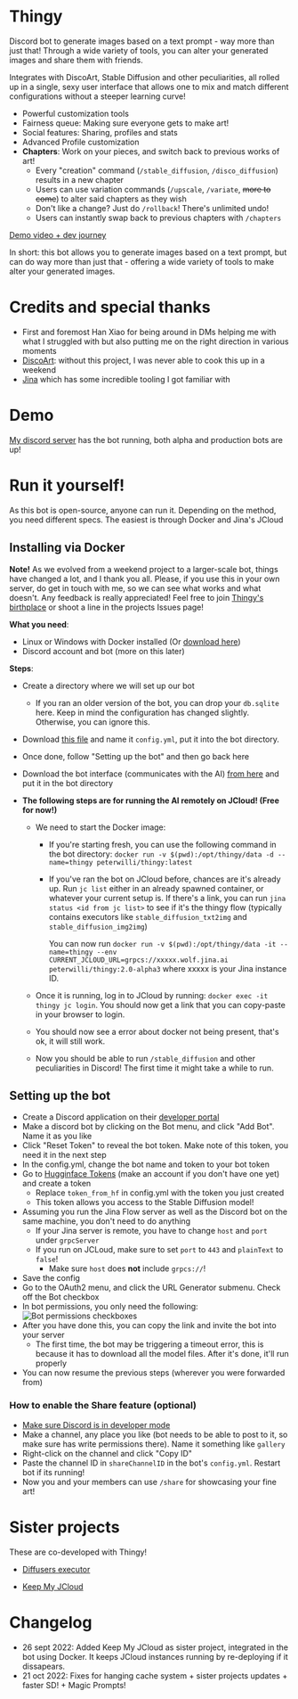 # Thingy

Discord bot to generate images based on a text prompt - way more than just that! Through a wide variety of tools, you can alter your generated images and share them with friends.

Integrates with DiscoArt, Stable Diffusion and other peculiarities, all rolled up in a single, sexy user interface that allows one to mix and match different configurations without a steeper learning curve!

- Powerful customization tools
- Fairness queue: Making sure everyone gets to make art!
- Social features: Sharing, profiles and stats
- Advanced Profile customization
- **Chapters**: Work on your pieces, and switch back to previous works of art!
  - Every "creation" command (`/stable_diffusion`, `/disco_diffusion`) results in a new chapter
  - Users can use variation commands (`/upscale`, `/variate`, ~~more to come~~) to alter said chapters as they wish
  - Don't like a change? Just do `/rollback`! There's unlimited undo!
  - Users can instantly swap back to previous chapters with `/chapters`
    
[Demo video + dev journey](https://www.youtube.com/watch?v=epLF0OXTp-A)

In short: this bot allows you to generate images based on a text prompt, but can do way more than just that - offering a wide variety of tools to make alter your generated images.

# Credits and special thanks

 - First and foremost Han Xiao for being around in DMs helping me with what I struggled with but also putting me on the right direction in various moments
 - [DiscoArt](https://github.com/jina-ai/discoart): without this project, I was never able to cook this up in a weekend
 - [Jina](https://jina.ai) which has some incredible tooling I got familiar with

# Demo

[My discord server](https://discord.gg/j4wQYhhvVd) has the bot running, both alpha and production bots are up!

# Run it yourself!

As this bot is open-source, anyone can run it. Depending on the method, you need different specs. The easiest is through Docker and Jina's JCloud

## Installing via Docker

**Note!** As we evolved from a weekend project to a larger-scale bot, things have changed a lot, and I thank you all. Please, if you use this in your own server, do get in touch with me, so we can see what works and what doesn't. Any feedback is really appreciated! Feel free to join [Thingy's birthplace](https://discord.gg/j4wQYhhvVd) or shoot a line in the projects Issues page!

**What you need**:

 - Linux or Windows with Docker installed (Or [download here](https://docs.docker.com/get-docker/))
 - Discord account and bot (more on this later)

**Steps**:

 - Create a directory where we will set up our bot
    - If you ran an older version of the bot, you can drop your `db.sqlite` here. Keep in mind the configuration has changed slightly. Otherwise, you can ignore this.
 - Download [this file](https://raw.githubusercontent.com/peterwilli/Thingy/main/config.example.yml) and name it `config.yml`, put it into the bot directory. 
 - Once done, follow "Setting up the bot" and then go back here
 - Download the bot interface (communicates with the AI) [from here](https://github.com/peterwilli/Thingy/releases/tag/v2-alpha-3) and put it in the bot directory

 - **The following steps are for running the AI remotely on JCloud! (Free for now!)**

    - We need to start the Docker image:

      - If you're starting fresh, you can use the following command in the bot directory: `docker run -v $(pwd):/opt/thingy/data -d --name=thingy peterwilli/thingy:latest`

      - If you've ran the bot on JCloud before, chances are it's already up. Run `jc list` either in an already spawned container, or whatever your current setup is. If there's a link, you can run `jina status <id from jc list>` to see if it's the thingy flow (typically contains executors like `stable_diffusion_txt2img` and `stable_diffusion_img2img`)

        You can now run `docker run -v $(pwd):/opt/thingy/data -it --name=thingy --env CURRENT_JCLOUD_URL=grpcs://xxxxx.wolf.jina.ai peterwilli/thingy:2.0-alpha3` where xxxxx is your Jina instance ID.

    - Once it is running, log in to JCloud by running: `docker exec -it thingy jc login`. You should now get a link that you can copy-paste in your browser to login.

    - You should now see a error about docker not being present, that's ok, it will still work.

    - Now you should be able to run `/stable_diffusion` and other peculiarities in Discord! The first time it might take a while to run.

## Setting up the bot

- Create a Discord application on their [developer portal](https://discord.com/developers/applications/me)
- Make a discord bot by clicking on the Bot menu, and click "Add Bot". Name it as you like
- Click "Reset Token" to reveal the bot token. Make note of this token, you need it in the next step
- In the config.yml, change the bot name and token to your bot token
- Go to [Hugginface Tokens](https://huggingface.co/settings/tokens) (make an account if you don't have one yet) and create a token
  - Replace `token_from_hf` in config.yml with the token you just created
  - This token allows you access to the Stable Diffusion model!
- Assuming you run the Jina Flow server as well as the Discord bot on the same machine, you don't need to do anything
    - If your Jina server is remote, you have to change `host` and `port` under `grpcServer`
    - If you run on JCLoud, make sure to set `port` to `443` and `plainText` to `false`!
        - Make sure `host` does **not** include `grpcs://`!
- Save the config
- Go to the OAuth2 menu, and click the URL Generator submenu. Check off the Bot checkbox
- In bot permissions, you only need the following:
    ![Bot permissions checkboxes](./extras/bot_perms.png)
- After you have done this, you can copy the link and invite the bot into your server
  - The first time, the bot may be triggering a timeout error, this is because it has to download all the model files. After it's done, it'll run properly
- You can now resume the previous steps (wherever you were forwarded from)

### How to enable the Share feature (optional)

- [Make sure Discord is in developer mode](https://www.howtogeek.com/714348/how-to-enable-or-disable-developer-mode-on-discord)
- Make a channel, any place you like (bot needs to be able to post to it, so make sure has write permissions there). Name it something like `gallery`
- Right-click on the channel and click "Copy ID"
- Paste the channel ID in `shareChannelID` in the bot's `config.yml`. Restart bot if its running!
- Now you and your members can use `/share` for showcasing your fine art!

# Sister projects

These are co-developed with Thingy!

- [Diffusers executor](https://github.com/peterwilli/DiffusersExecutor)

- [Keep My JCloud](https://github.com/peterwilli/KeepMyJCloud)

# Changelog

 - 26 sept 2022: Added Keep My JCloud as sister project, integrated in the bot using Docker. It keeps JCloud instances running by re-deploying if it dissapears.
 - 21 oct 2022: Fixes for hanging cache system + sister projects updates + faster SD! + Magic Prompts!